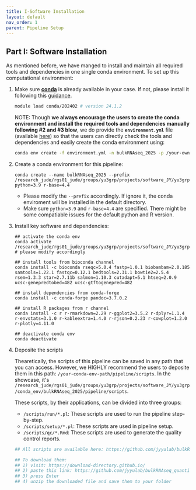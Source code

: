 ```yaml
---
title: I-Software Installation
layout: default
nav_order: 1
parent: Pipeline Setup
---
```


## Part I: Software Installation

As mentioned before, we have manged to install and maintain all required tools and dependencies in one single conda environment. To set up this computational environment:

1. Make sure [**conda**](https://docs.conda.io/projects/conda/en/latest/index.html) is already available in your case. If not, please install it following this [guidance](https://www.anaconda.com/docs/getting-started/getting-started).

   ``` bash
   module load conda/202402 # version 24.1.2
   ```

   NOTE: Though **we always encourage the users to create the conda environment and install the required tools and dependencies manually following #2 and #3 blow**, we do provide the **`environment.yml`** file (available [here](https://github.com/jyyulab/bulkRNAseq_quantification_pipeline/blob/main/scripts/environment.yml)) so that the users can directly check the tools and dependencies and easily create the conda environment using: 

   ``` bash
   conda env create -f environment.yml -n bulkRNAseq_2025 -p /your-own-path/bulkRNAseq_2025
   ```

2. Create a conda environment for this pipeline:

   ``` shell
   conda create --name bulkRNAseq_2025 --prefix /research_jude/rgs01_jude/groups/yu3grp/projects/software_JY/yu3grp/conda_env/bulkRNAseq_2025 python=3.9 r-base=4.4
   ```

   - Please modify the `--prefix` accordingly. If ignore it, the conda enviroment will be installed in the default directory.
   - Make sure `python=3.9` and `r-base=4.4` are specified. There might be some compatiable issues for the default python and R version.

3. Install key software and dependencies:

   ``` shell
   ## activate the conda env
   conda activate /research_jude/rgs01_jude/groups/yu3grp/projects/software_JY/yu3grp/conda_env/bulkRNAseq_2025 # please modify accordingly
   
   ## install tools from bioconda channel
   conda install -c bioconda rseqc=5.0.4 fastp=1.0.1 biobambam=2.0.185 samtools=1.22.1 fastqc=0.12.1 bedtools=2.31.1 bowtie2=2.5.4 rsem=1.3.3 star=2.7.11b salmon=1.10.3 cutadapt=5.1 htseq=2.0.9 ucsc-genepredtobed=482 ucsc-gtftogenepred=482
   
   ## install dependencies from conda-forge
   conda install -c conda-forge pandoc=3.7.0.2
   
   ## install R packages from r channel
   conda install -c r r-rmarkdown=2.29 r-ggplot2=3.5.2 r-dplyr=1.1.4 r-envstats=3.1.0 r-kableextra=1.4.0 r-rjson=0.2.23 r-cowplot=1.2.0 r-plotly=4.11.0
   
   ## deactivate conda env
   conda deactivate
   ```

4. Deposite the scripts

   Thearetically, the scripts of this pipeline can be saved in any path that you can access. However, we HIGHLY recommend the users to deposite them in this path: `/your-conda-env-path/pipeline/scripts`. In the showcase, it's `/research_jude/rgs01_jude/groups/yu3grp/projects/software_JY/yu3grp/conda_env/bulkRNAseq_2025/pipeline/scripts`.

   These scripts, by their applications, can be divided into three groups:

   - `/scripts/run/*.pl`: These scripts are used to run the pipeline step-by-step.
   - `/scripts/setup/*.pl`: These scripts are used in pipeline setup.
   - `/scripts/qc/*.Rmd`: These scripts are used to generate the quality control reports.

   ``` bash
   ## All scripts are available here: https://github.com/jyyulab/bulkRNAseq_quantification_pipeline/tree/main/scripts.
   
   ## To download them:
   ## 1) visit: https://download-directory.github.io/
   ## 2) paste this link: https://github.com/jyyulab/bulkRNAseq_quantification_pipeline/tree/main/scripts
   ## 3) press Enter
   ## 4) unzip the downloaded file and save them to your folder
   ```

   
